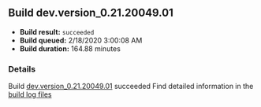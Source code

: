 ## Build dev.version_0.21.20049.01
- **Build result:** `succeeded`
- **Build queued:** 2/18/2020 3:00:08 AM
- **Build duration:** 164.88 minutes
### Details
Build [dev.version_0.21.20049.01](https://winappstudio.visualstudio.com/web/build.aspx?pcguid=a4ef43be-68ce-4195-a619-079b4d9834c2&builduri=vstfs%3a%2f%2f%2fBuild%2fBuild%2f32909) succeeded
Find detailed information in the [build log files]()
